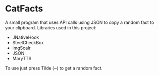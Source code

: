 # CatFacts
A small program that uses API calls using JSON to copy a random fact to your clipboard.
Libraries used in this project:
- JNativeHook
- SteelCheckBox
- imgScalr
- JSON
- MaryTTS

To use just press Tilde (~) to get a random fact.

